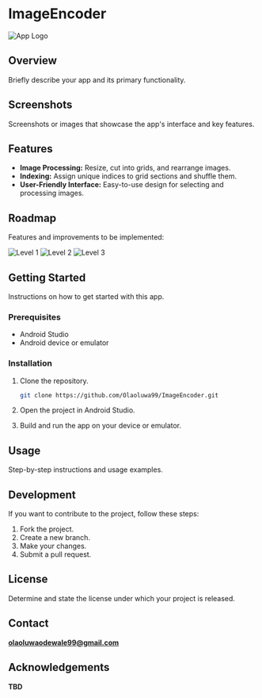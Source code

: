 # ImageEncoder
![App Logo](https://iconape.com/wp-content/png_logo_vector/adobe-media-encoder.png) 

## Overview

Briefly describe your app and its primary functionality.

## Screenshots

Screenshots or images that showcase the app's interface and key features.

## Features

- **Image Processing:** Resize, cut into grids, and rearrange images.
- **Indexing:** Assign unique indices to grid sections and shuffle them.
- **User-Friendly Interface:** Easy-to-use design for selecting and processing images.


## Roadmap

Features and improvements to be implemented:

![Level 1](https://i.ibb.co/SXWZdXw/Artboard-1.png)
![Level 2](https://i.ibb.co/F8dWqVM/Artboard-2.png)
![Level 3](https://i.ibb.co/qBvt5ZG/Artboard-3.png)


## Getting Started

Instructions on how to get started with this app.

### Prerequisites

- Android Studio
- Android device or emulator

### Installation

1. Clone the repository.
   ```sh
   git clone https://github.com/Olaoluwa99/ImageEncoder.git
   ```

2. Open the project in Android Studio.

3. Build and run the app on your device or emulator.

## Usage

Step-by-step instructions and usage examples.

## Development

If you want to contribute to the project, follow these steps:

1. Fork the project.
2. Create a new branch.
3. Make your changes.
4. Submit a pull request.

## License

Determine and state the license under which your project is released.

## Contact

**olaoluwaodewale99@gmail.com**

## Acknowledgements

**TBD**
